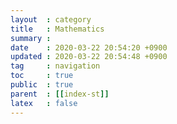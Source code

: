 ```yaml
---
layout  : category
title   : Mathematics
summary : 
date    : 2020-03-22 20:54:20 +0900
updated : 2020-03-22 20:54:48 +0900
tag     : navigation
toc     : true
public  : true
parent  : [[index-st]]
latex   : false
---
```

